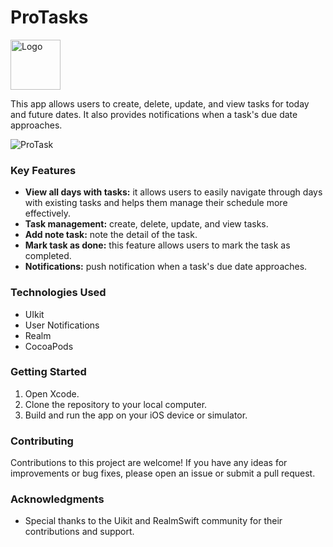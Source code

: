 # ProTasks

<img src="https://github.com/user-attachments/assets/350c5436-c415-493b-9753-ee97b36900fa" alt="Logo" width="80" height="80">


This app allows users to create, delete, update, and view tasks for today and future dates. It also provides
notifications when a task's due date approaches.


![ProTask](https://github.com/user-attachments/assets/83cd0ee1-cabe-46ea-8bb7-01fbdb41046d)



### Key Features

- **View all days with tasks:** it allows users to easily navigate through days with existing tasks and helps them manage their schedule more effectively.
- **Task management:** create, delete, update, and view tasks.
- **Add note task:** note the detail of the task.
- **Mark task as done:** this feature allows users to mark the task as completed.
- **Notifications:** push notification when a task's due date approaches.
### Technologies Used

- UIkit
- User Notifications
- Realm
- CocoaPods

### Getting Started

1. Open Xcode.
2. Clone the repository to your local computer.
3. Build and run the app on your iOS device or simulator.

### Contributing

Contributions to this project are welcome! If you have any ideas for improvements or bug fixes, please open an issue or submit a pull request.

### Acknowledgments
- Special thanks to the Uikit and RealmSwift community for their contributions and support.
